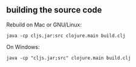 #

## building the source code

Rebuild on Mac or GNU/Linux:

```
java -cp cljs.jar:src clojure.main build.clj
```

On Windows:

```
java -cp "cljs.jar;src" clojure.main build.clj
```
